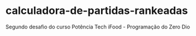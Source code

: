 # calculadora-de-partidas-rankeadas
Segundo desafio do curso Potência Tech iFood - Programação do Zero Dio
